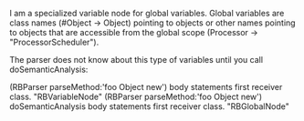 I am a specialized variable node for global  variables. Global variables are class names(#Object -> Object) pointing to objects or other names pointing to objects that are accessible from the global scope(Processor  -> "ProcessorScheduler").The parser does not know about this type of variables until you call doSemanticAnalysis:(RBParser parseMethod:'foo Object new') body statements first receiver class. "RBVariableNode"(RBParser parseMethod:'foo Object new') doSemanticAnalysis body statements first receiver class.  "RBGlobalNode"